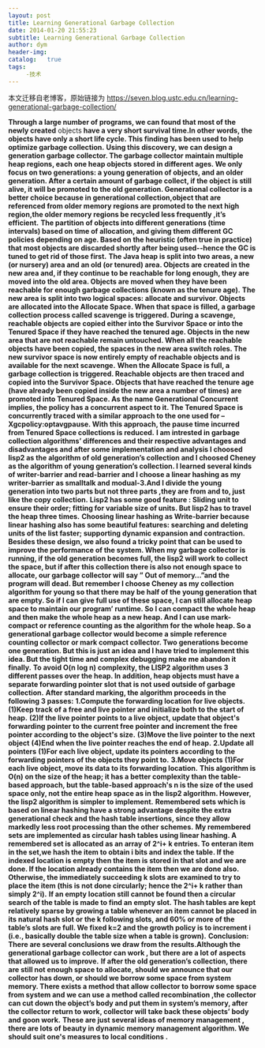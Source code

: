 ```yaml
---
layout: post
title: Learning Generational Garbage Collection
date: 2014-01-20 21:55:23
subtitle: Learning Generational Garbage Collection
author: dym
header-img:
catalog:   true
tags:
     -技术
---
```


本文迁移自老博客，原始链接为 <https://seven.blog.ustc.edu.cn/learning-generational-garbage-collection/>

<strong>Through a large number of programs, we can found that most of the newly created</strong> objects<strong> have a very short survival time.In other words, the objects have only a short life cycle. This finding has been used to help optimize garbage collection.</strong>
<strong> Using this discovery, we can design a generation garbage collector. The garbage collector maintain multiple heap regions, each one heap objects stored in different ages. We only focus on two generations: a young generation of objects, and an older generation. After a certain amount of garbage collect, if the object is still alive, it will be promoted to the old generation. Generational collector is a better choice because in generational collection,object that are referenced from older memory regions are promoted to the next high region,the older memory regions be recycled less frequently ,it’s efficient.</strong>
<strong> The partition of objects into different generations (time intervals) based on time of allocation, and giving them different GC policies depending on age. Based on the heuristic (often true in practice) that most objects are discarded shortly after being used--hence the GC is tuned to get rid of those first.</strong>
<strong> The Java heap is split into two areas, a new (or nursery) area and an old (or tenured) area. Objects are created in the new area and, if they continue to be reachable for long enough, they are moved into the old area. Objects are moved when they have been reachable for enough garbage collections (known as the tenure age).</strong>
<strong> The new area is split into two logical spaces: allocate and survivor. Objects are allocated into the Allocate Space. When that space is filled, a garbage collection process called scavenge is triggered. During a scavenge, reachable objects are copied either into the Survivor Space or into the Tenured Space if they have reached the tenured age. Objects in the new area that are not reachable remain untouched. When all the reachable objects have been copied, the spaces in the new area switch roles. The new survivor space is now entirely empty of reachable objects and is available for the next scavenge.</strong>
<strong> When the Allocate Space is full, a garbage collection is triggered. Reachable objects are then traced and copied into the Survivor Space. Objects that have reached the tenure age (have already been copied inside the new area a number of times) are promoted into Tenured Space. As the name Generational Concurrent implies, the policy has a concurrent aspect to it. The Tenured Space is concurrently traced with a similar approach to the one used for –Xgcpolicy:optavgpause. With this approach, the pause time incurred from Tenured Space collections is reduced.</strong>
<strong> I am intrested in garbage collection algorithms’ differences and their respective advantages and disadvantages and after some implementation and analysis I choosed lisp2 as the algorithm of old generation’s collection and I choosed Cheney as the algorithm of young generation’s collection. I learned several kinds of writer-barrier and read-barrier and I choose a linear hashing as my writer-barrier as smalltalk and modual-3.And I divide the young generation into two parts but not three parts ,they are from and to, just like the copy collection.</strong>
<strong> Lisp2 has some good feature : Sliding unit to ensure their order; fitting for variable size of units. But lisp2 has to travel the heap three times.</strong>
<strong> Choosing linear hashing as Write-barrier because linear hashing also has some beautiful features: searching and deleting units of the list faster; supporting dynamic expansion and contraction.</strong>
<strong> Besides these design, we also found a tricky point that can be used to improve the performance of the system. When my garbage collector is running, if the old generation becomes full, the lisp2 will work to collect the space, but if after this collection there is also not enough space to allocate, our garbage collector will say ” Out of memory…”and the program will dead. But remember I choose Cheney as my collection algorithm for young so that there may be half of the young generation that are empty. So if I can give full use of these space, I can still allocate heap space to maintain our program’ runtime. So I can compact the whole heap and then make the whole heap as a new heap. And I can use mark-compact or reference counting as the algorithm for the whole heap. So a generational garbage collector would become a simple reference counting collector or mark compact collector. Two generations become one generation. But this is just an idea and I have tried to implement this idea. But the tight time and complex debugging make me abandon it finally.</strong>
<strong> To avoid O(n log n) complexity, the LISP2 algorithm uses 3 different passes over the heap. In addition, heap objects must have a separate forwarding pointer slot that is not used outside of garbage collection.</strong>
<strong> After standard marking, the algorithm proceeds in the following 3 passes:</strong>
<strong> 1.Compute the forwarding location for live objects.</strong>
<strong> (1)Keep track of a free and live pointer and initialize both to the start of heap.</strong>
<strong> (2)If the live pointer points to a live object, update that object's forwarding pointer to the current free pointer and increment the free pointer according to the object's size.</strong>
<strong> (3)Move the live pointer to the next object</strong>
<strong> (4)End when the live pointer reaches the end of heap.</strong>
<strong> 2.Update all pointers</strong>
<strong> (1)For each live object, update its pointers according to the forwarding pointers of the objects they point to.</strong>
<strong> 3.Move objects</strong>
<strong> (1)For each live object, move its data to its forwarding location.</strong>
<strong> This algorithm is O(n) on the size of the heap; it has a better complexity than the table-based approach, but the table-based approach's n is the size of the used space only, not the entire heap space as in the lisp2 algorithm. However, the lisp2 algorithm is simpler to implement.</strong>
<strong> Remembered sets which is based on linear hashing have a strong advantage despite the extra generational check and the hash table insertions, since they allow markedly less root processing than the other schemes.</strong>
<strong> My remembered sets are implemented as circular hash tables using linear hashing. A remembered set is allocated as an array of 2^i+ k entries. To enteran item in the set,we hash the item to obtain i bits and index the table. If the indexed location is empty then the item is stored in that slot and we are done. If the location already contains the item then we are done also. Otherwise, the immediately succeeding k slots are examined to try to place the item (this is not done circularly; hence the 2^i+ k rather than simply 2^i).</strong>
<strong> If an empty location still cannot be found then a circular search of the table is made to find an empty slot. The hash tables are kept relatively sparse by growing a table whenever an item cannot be placed in its natural hash slot or the k following slots, and 60% or more of the table’s slots are full. We fixed k=2 and the growth policy is to increment i (i.e., basically double the table size when a table is grown).</strong>
<strong> Conclusion:</strong>
<strong> There are several conclusions we draw from the results.Although the generational garbage collector can work , but there are a lot of aspects that allowed us to improve.</strong>
<strong> If after the old generation’s collection, there are still not enough space to allocate, should we announce that our collector has down, or should we borrow some space from system memory. There exists a method that allow collector to borrow some space from system and we can use a method called recombination ,the collector can cut down the object’s body and put them in system’s memory, after the collector return to work, collector will take back these objects’ body and goon work.</strong>
<strong> These are just several ideas of memory management , there are lots of beauty in dynamic memory management algorithm. We should suit one's measures to local conditions .</strong>
